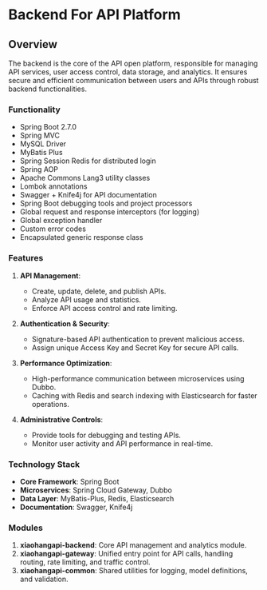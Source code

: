 # Backend For API Platform

<!-- ## How to Debug APIs Online

You can access and debug APIs online by visiting [**http://localhost:7529/api/doc.html**](http://localhost:7529/api/doc.html). -->

## Overview
The backend is the core of the API open platform, responsible for managing API services, user access control, data storage, and analytics. It ensures secure and efficient communication between users and APIs through robust backend functionalities.

### Functionality
- Spring Boot 2.7.0 
- Spring MVC  
- MySQL Driver  
- MyBatis Plus  
- Spring Session Redis for distributed login  
- Spring AOP  
- Apache Commons Lang3 utility classes  
- Lombok annotations  
- Swagger + Knife4j for API documentation  
- Spring Boot debugging tools and project processors  
- Global request and response interceptors (for logging)  
- Global exception handler  
- Custom error codes  
- Encapsulated generic response class  


### Features
1. **API Management**:
   - Create, update, delete, and publish APIs.
   - Analyze API usage and statistics.
   - Enforce API access control and rate limiting.

2. **Authentication & Security**:
   - Signature-based API authentication to prevent malicious access.
   - Assign unique Access Key and Secret Key for secure API calls.

3. **Performance Optimization**:
   - High-performance communication between microservices using Dubbo.
   - Caching with Redis and search indexing with Elasticsearch for faster operations.

4. **Administrative Controls**:
   - Provide tools for debugging and testing APIs.
   - Monitor user activity and API performance in real-time.

### Technology Stack
- **Core Framework**: Spring Boot
- **Microservices**: Spring Cloud Gateway, Dubbo
- **Data Layer**: MyBatis-Plus, Redis, Elasticsearch
- **Documentation**: Swagger, Knife4j

### Modules
1. **xiaohangapi-backend**: Core API management and analytics module.
2. **xiaohangapi-gateway**: Unified entry point for API calls, handling routing, rate limiting, and traffic control.
3. **xiaohangapi-common**: Shared utilities for logging, model definitions, and validation.
